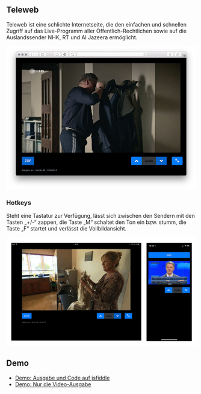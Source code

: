 ## Teleweb
Teleweb ist eine schlichte Internetseite, die den einfachen und schnellen Zugriff auf das Live-Programm aller Öffentlich-Rechtlichen sowie auf die Auslandssender NHK, RT und Al Jazeera ermöglicht.

![](pics/desktop.jpg)

### Hotkeys
Steht eine Tastatur zur Verfügung, lässt sich zwischen den Sendern mit den Tasten „+/-“ zappen, die Taste „M“ schaltet den Ton ein bzw. stumm, die Taste „F“ startet und verlässt die Vollbildansicht.

![](pics/mobil.gif)

## Demo
- [Demo: Ausgabe und Code auf jsfiddle](https://jsfiddle.net/h2wnmqac/)
- [Demo: Nur die Video-Ausgabe](http://jsfiddle.net/h2wnmqac/embedded/result/)